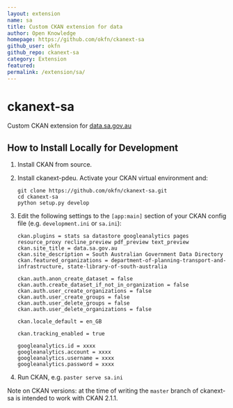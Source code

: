 ```yaml
---
layout: extension
name: sa
title: Custom CKAN extension for data
author: Open Knowledge
homepage: https://github.com/okfn/ckanext-sa
github_user: okfn
github_repo: ckanext-sa
category: Extension
featured: 
permalink: /extension/sa/
---
```



ckanext-sa
==========

Custom CKAN extension for [data.sa.gov.au](http://data.sa.gov.au/)

How to Install Locally for Development
--------------------------------------

1.  Install CKAN from source.

2.  Install ckanext-pdeu. Activate your CKAN virtual environment and:

        git clone https://github.com/okfn/ckanext-sa.git
        cd ckanext-sa
        python setup.py develop

3.  Edit the following settings to the `[app:main]` section of your CKAN config
    file (e.g. `development.ini` or `sa.ini`):

        ckan.plugins = stats sa datastore googleanalytics pages resource_proxy recline_preview pdf_preview text_preview
        ckan.site_title = data.sa.gov.au
        ckan.site_description = South Australian Government Data Directory
        ckan.featured_organizations = department-of-planning-transport-and-infrastructure, state-library-of-south-australia

        ckan.auth.anon_create_dataset = false
        ckan.auth.create_dataset_if_not_in_organization = false
        ckan.auth.user_create_organizations = false
        ckan.auth.user_create_groups = false
        ckan.auth.user_delete_groups = false
        ckan.auth.user_delete_organizations = false

        ckan.locale_default = en_GB

        ckan.tracking_enabled = true

        googleanalytics.id = xxxx
        googleanalytics.account = xxxx
        googleanalytics.username = xxxx
        googleanalytics.password = xxxx

4.  Run CKAN, e.g. `paster serve sa.ini`

Note on CKAN versions: at the time of writing the `master` branch of
ckanext-sa is intended to work with CKAN 2.1.1.

